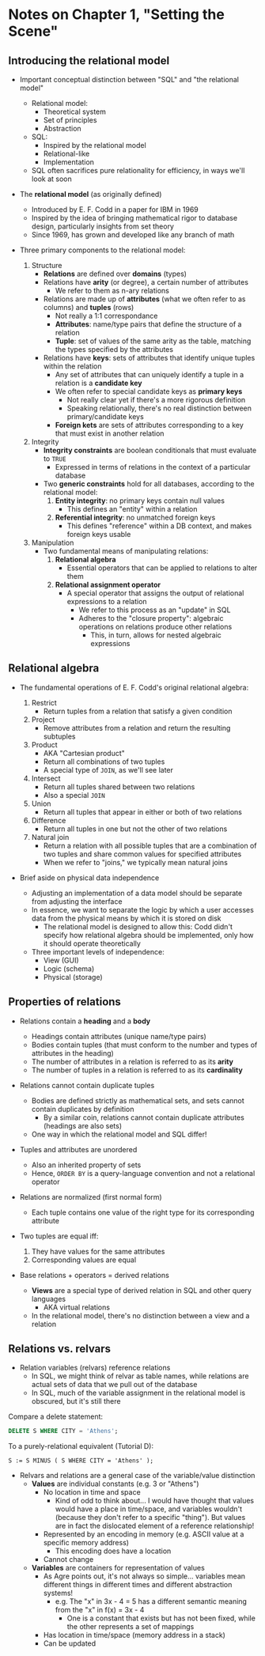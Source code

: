 # Notes on Chapter 1, "Setting the Scene"

## Introducing the relational model

- Important conceptual distinction between "SQL" and "the relational model"
    - Relational model:
        - Theoretical system
        - Set of principles
        - Abstraction
    - SQL:
        - Inspired by the relational model
        - Relational-like
        - Implementation
    - SQL often sacrifices pure relationality for efficiency, in ways we'll
    look at soon

- The **relational model** (as originally defined)
    - Introduced by E. F. Codd in a paper for IBM in 1969
    - Inspired by the idea of bringing mathematical rigor to database design,
    particularly insights from set theory
    - Since 1969, has grown and developed like any branch of math

- Three primary components to the relational model:
    1. Structure
        - **Relations** are defined over **domains** (types)
        - Relations have **arity** (or degree), a certain number of attributes
            - We refer to them as n-ary relations
        - Relations are made up of **attributes** (what we often refer to as
          columns) and **tuples** (rows)
            - Not really a 1:1 correspondance
            - **Attributes**: name/type pairs that define the structure of
              a relation
            - **Tuple**: set of values of the same arity as the table, matching
              the types specified by the attributes
        - Relations have **keys**: sets of attributes that identify unique tuples
          within the relation
            - Any set of attributes that can uniquely identify a tuple in
              a relation is a **candidate key**
            - We often refer to special candidate keys as **primary keys**
                - Not really clear yet if there's a more rigorous definition
                - Speaking relationally, there's no real distinction between
                  primary/candidate keys
            - **Foreign kets** are sets of attributes corresponding to a key
              that must exist in another relation
    2. Integrity
        - **Integrity constraints** are boolean conditionals that must evaluate
          to `TRUE`
            - Expressed in terms of relations in the context of a particular
              database
        - Two **generic constraints** hold for all databases, according to the
          relational model:
            1. **Entity integrity**: no primary keys contain null values
                - This defines an "entity" within a relation
            2. **Referential integrity**: no unmatched foreign keys
                - This defines "reference" within a DB context, and makes
                  foreign keys usable
    3. Manipulation
        - Two fundamental means of manipulating relations:
            1. **Relational algebra**
                - Essential operators that can be applied to relations to alter them
            2. **Relational assignment operator**
                - A special operator that assigns the output of relational
                  expressions to a relation
                    - We refer to this process as an "update" in SQL
                    - Adheres to the "closure property": algebraic operations
                      on relations produce other relations
                        - This, in turn, allows for nested algebraic
                          expressions

## Relational algebra

- The fundamental operations of E. F. Codd's original relational algebra:
    1. Restrict
        - Return tuples from a relation that satisfy a given condition
    2. Project
        - Remove attributes from a relation and return the resulting subtuples
    3. Product
        - AKA "Cartesian product"
        - Return all combinations of two tuples
        - A special type of `JOIN`, as we'll see later
    4. Intersect
        - Return all tuples shared between two relations
        - Also a special `JOIN`
    5. Union
        - Return all tuples that appear in either or both of two relations
    6. Difference
        - Return all tuples in one but not the other of two relations
    7. Natural join
        - Return a relation with all possible tuples that are a combination of
          two tuples and share common values for specified attributes
        - When we refer to "joins," we typically mean natural joins

- Brief aside on physical data independence
    - Adjusting an implementation of a data model should be separate from
      adjusting the interface
    - In essence, we want to separate the logic by which a user accesses data
      from the physical means by which it is stored on disk
        - The relational model is designed to allow this: Codd didn't specify
          how relational algebra should be implemented, only how it should
          operate theoretically
    - Three important levels of independence:
        - View (GUI)
        - Logic (schema)
        - Physical (storage)

## Properties of relations

- Relations contain a **heading** and a **body**
    - Headings contain attributes (unique name/type pairs)
    - Bodies contain tuples (that must conform to the number and types of
      attributes in the heading)
    - The number of attributes in a relation is referred to as its **arity**
    - The number of tuples in a relation is referred to as its **cardinality**

- Relations cannot contain duplicate tuples
    - Bodies are defined strictly as mathematical sets, and sets cannot contain
      duplicates by definition
        - By a similar coin, relations cannot contain duplicate attributes
          (headings are also sets)
    - One way in which the relational model and SQL differ!

- Tuples and attributes are unordered 
    - Also an inherited property of sets
    - Hence, `ORDER BY` is a query-language convention and not a relational
      operator

- Relations are normalized (first normal form)
    - Each tuple contains one value of the right type for its corresponding
      attribute

- Two tuples are equal iff:
    1. They have values for the same attributes
    2. Corresponding values are equal

- Base relations + operators = derived relations
    - **Views** are a special type of derived relation in SQL and other query
      languages
        - AKA virtual relations
    - In the relational model, there's no distinction between a view and
      a relation

## Relations vs. relvars

- Relation variables (relvars) reference relations
    - In SQL, we might think of relvar as table names, while relations are
      actual sets of data that we pull out of the database
    - In SQL, much of the variable assignment in the relational model is
      obscured, but it's still there

Compare a delete statement:

```sql
DELETE S WHERE CITY = 'Athens';
```

To a purely-relational equivalent (Tutorial D):

```
S := S MINUS ( S WHERE CITY = 'Athens' );
```

- Relvars and relations are a general case of the variable/value distinction
    - **Values** are individual constants (e.g. 3 or "Athens")
        - No location in time and space
            - Kind of odd to think about... I would have thought that values
              would have a place in time/space, and variables wouldn't (because
              they don't refer to a specific "thing"). But values are in fact
              the dislocated element of a reference relationship!
        - Represented by an encoding in memory (e.g. ASCII value at a specific
          memory address)
            - This encoding does have a location
        - Cannot change
    - **Variables** are containers for representation of values
        - As Agre points out, it's not always so simple... variables mean different
          things in different times and different abstraction systems!
            - e.g. The "x" in 3x - 4 = 5 has a different semantic meaning from
              the "x" in f(x) = 3x - 4
                - One is a constant that exists but has not been fixed, while
                  the other represents a set of mappings
        - Has location in time/space (memory address in a stack)
        - Can be updated


